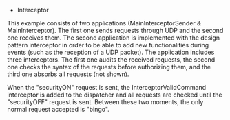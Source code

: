 * Interceptor


This example consists of two applications (MainInterceptorSender &
MainInterceptor). The first one sends requests through UDP and the
second one receives them. The second application is implemented with
the design pattern interceptor in order to be able to add new
functionalities during events (such as the reception of a UDP
packet). The application includes three interceptors. The first one
audits the received requests, the second one checks the syntax of the
requests before authorizing them, and the third one absorbs all
requests (not shown).

When the "securityON" request is sent, the InterceptorValidCommand
interceptor is added to the dispatcher and all requests are checked
until the "securityOFF" request is sent. Between these two moments,
the only normal request accepted is "bingo".